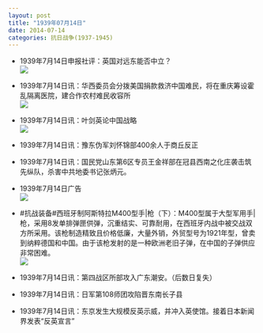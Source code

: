 ```yaml
---
layout: post
title: "1939年07月14日"
date: 2014-07-14
categories: 抗日战争(1937-1945)
---
```


<meta name="referrer" content="no-referrer" />

- 1939年7月14日申报社评：英国对远东能否中立？ <br/><img src="https://ww2.sinaimg.cn/large/aca367d8jw1eicou0m7dfj20pe0ybnh7.jpg" />

- 1939年7月14日讯：华西委员会分拨美国捐款救济中国难民，将在重庆筹设霍乱隔离医院，建合作农村难民收容所 <br/><img src="https://ww3.sinaimg.cn/large/aca367d8jw1eicn3g80u2j20bj0black.jpg" />

- 1939年7月14日讯：叶剑英论中国战略 <br/><img src="https://ww4.sinaimg.cn/large/aca367d8jw1eicld1uw65j203s07odgd.jpg" />

- 1939年7月14日讯：豫东伪军刘怀锦部400余人于商丘反正 

- 1939年7月14日讯：国民党山东第6区专员王金祥部在冠县西南之化庄袭击筑先纵队，杀害中共地委书记张炳元。  

- 1939年7月14日广告 <br/><img src="https://ww3.sinaimg.cn/large/aca367d8jw1eic5reotj6j20kv0hbq94.jpg" />

- #抗战装备#西班牙制阿斯特拉M400型手|枪（下）：M400型属于大型军用手|枪，采用8发单排弹匣供弹，沉重结实、可靠耐用，在西班牙内战中被交战双方所采用。该枪制造精致且价格低廉，大量外销，外贸型号为1921年型，曾卖到纳粹德国和中国。由于该枪发射的是一种欧洲老旧子弹，在中国的子弹供应非常困难。 <br/><img src="https://ww3.sinaimg.cn/large/aca367d8jw1eic3g15djzj206f0ls76f.jpg" />

- 1939年7月14日讯：第四战区所部攻入广东潮安。（后数日复失） 

- 1939年7月14日讯：日军第108师团攻陷晋东南长子县 

- 1939年7月14日讯：东京发生大规模反英示威，并冲入英使馆。接着日本新闻界发表“反英宣言” 

